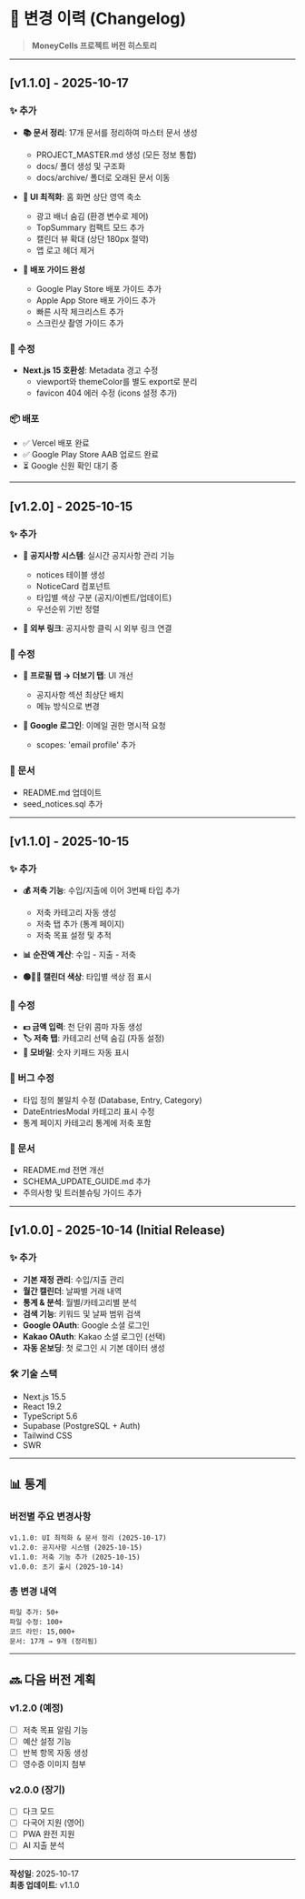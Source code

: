 # 📝 변경 이력 (Changelog)

> **MoneyCells 프로젝트 버전 히스토리**

---

## [v1.1.0] - 2025-10-17

### ✨ 추가
- **📚 문서 정리**: 17개 문서를 정리하여 마스터 문서 생성
  - PROJECT_MASTER.md 생성 (모든 정보 통합)
  - docs/ 폴더 생성 및 구조화
  - docs/archive/ 폴더로 오래된 문서 이동
  
- **🎨 UI 최적화**: 홈 화면 상단 영역 축소
  - 광고 배너 숨김 (환경 변수로 제어)
  - TopSummary 컴팩트 모드 추가
  - 캘린더 뷰 확대 (상단 180px 절약)
  - 앱 로고 헤더 제거

- **📱 배포 가이드 완성**
  - Google Play Store 배포 가이드 추가
  - Apple App Store 배포 가이드 추가
  - 빠른 시작 체크리스트 추가
  - 스크린샷 촬영 가이드 추가

### 🔧 수정
- **Next.js 15 호환성**: Metadata 경고 수정
  - viewport와 themeColor를 별도 export로 분리
  - favicon 404 에러 수정 (icons 설정 추가)

### 📦 배포
- ✅ Vercel 배포 완료
- ✅ Google Play Store AAB 업로드 완료
- ⏳ Google 신원 확인 대기 중

---

## [v1.2.0] - 2025-10-15

### ✨ 추가
- **📢 공지사항 시스템**: 실시간 공지사항 관리 기능
  - notices 테이블 생성
  - NoticeCard 컴포넌트
  - 타입별 색상 구분 (공지/이벤트/업데이트)
  - 우선순위 기반 정렬

- **🔗 외부 링크**: 공지사항 클릭 시 외부 링크 연결

### 🔧 수정
- **🔄 프로필 탭 → 더보기 탭**: UI 개선
  - 공지사항 섹션 최상단 배치
  - 메뉴 방식으로 변경
  
- **📧 Google 로그인**: 이메일 권한 명시적 요청
  - scopes: 'email profile' 추가

### 📝 문서
- README.md 업데이트
- seed_notices.sql 추가

---

## [v1.1.0] - 2025-10-15

### ✨ 추가
- **💰 저축 기능**: 수입/지출에 이어 3번째 타입 추가
  - 저축 카테고리 자동 생성
  - 저축 탭 추가 (통계 페이지)
  - 저축 목표 설정 및 추적
  
- **📊 순잔액 계산**: 수입 - 지출 - 저축
  
- **🟢🔴🔵 캘린더 색상**: 타입별 색상 점 표시

### 🔧 수정
- **💵 금액 입력**: 천 단위 콤마 자동 생성
- **🏷️ 저축 탭**: 카테고리 선택 숨김 (자동 설정)
- **📱 모바일**: 숫자 키패드 자동 표시

### 🐛 버그 수정
- 타입 정의 불일치 수정 (Database, Entry, Category)
- DateEntriesModal 카테고리 표시 수정
- 통계 페이지 카테고리 통계에 저축 포함

### 📝 문서
- README.md 전면 개선
- SCHEMA_UPDATE_GUIDE.md 추가
- 주의사항 및 트러블슈팅 가이드 추가

---

## [v1.0.0] - 2025-10-14 (Initial Release)

### ✨ 추가
- **기본 재정 관리**: 수입/지출 관리
- **월간 캘린더**: 날짜별 거래 내역
- **통계 & 분석**: 월별/카테고리별 분석
- **검색 기능**: 키워드 및 날짜 범위 검색
- **Google OAuth**: Google 소셜 로그인
- **Kakao OAuth**: Kakao 소셜 로그인 (선택)
- **자동 온보딩**: 첫 로그인 시 기본 데이터 생성

### 🛠 기술 스택
- Next.js 15.5
- React 19.2
- TypeScript 5.6
- Supabase (PostgreSQL + Auth)
- Tailwind CSS
- SWR

---

## 📊 통계

### 버전별 주요 변경사항
```
v1.1.0: UI 최적화 & 문서 정리 (2025-10-17)
v1.2.0: 공지사항 시스템 (2025-10-15)
v1.1.0: 저축 기능 추가 (2025-10-15)
v1.0.0: 초기 출시 (2025-10-14)
```

### 총 변경 내역
```
파일 추가: 50+
파일 수정: 100+
코드 라인: 15,000+
문서: 17개 → 9개 (정리됨)
```

---

## 🔜 다음 버전 계획

### v1.2.0 (예정)
- [ ] 저축 목표 알림 기능
- [ ] 예산 설정 기능
- [ ] 반복 항목 자동 생성
- [ ] 영수증 이미지 첨부

### v2.0.0 (장기)
- [ ] 다크 모드
- [ ] 다국어 지원 (영어)
- [ ] PWA 완전 지원
- [ ] AI 지출 분석

---

**작성일**: 2025-10-17  
**최종 업데이트**: v1.1.0

